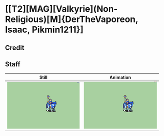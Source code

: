 # [\[T2\]\[MAG\]\[Valkyrie\]\(Non-Religious\)\[M\]{DerTheVaporeon, Isaac, Pikmin1211}]

## Credit


	
## Staff

| Still | Animation |
| :---: | :-------: |
| ![Staff still](./Staff_000.png) | ![Staff animation](./Staff.gif) |
